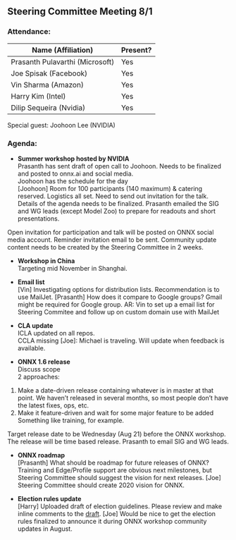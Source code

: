 ## Steering Committee Meeting 8/1

### Attendance:

| Name (Affiliation) | Present? |
| ------------------------------- | --- |
| Prasanth Pulavarthi (Microsoft) | Yes |
| Joe Spisak (Facebook)           | Yes |
| Vin Sharma (Amazon)             | Yes | 
| Harry Kim (Intel)               | Yes |
| Dilip Sequeira (Nvidia)         | Yes |

Special guest: Joohoon Lee (NVIDIA)

### Agenda:
* **Summer workshop hosted by NVIDIA**  
Prasanth has sent draft of open call to Joohoon. Needs to be finalized and posted to onnx.ai and social media.  
Joohoon has the schedule for the day  
[Joohoon] Room for 100 participants (140 maximum) & catering reserved. Logistics all set. Need to send out invitation for the talk. Details of the agenda needs to be finalized. Prasanth emailed the SIG and WG leads (except Model Zoo) to prepare for readouts and short presentations. 

Open invitation for participation and talk will be posted on ONNX social media account. Reminder invitation email to be sent.
Community update content needs to be created by the Steering Committee in 2 weeks.

* **Workshop in China**  
Targeting mid November in Shanghai. 

* **Email list**  
[Vin] Investigating options for distribution lists. Recommendation is to use MailJet.
[Prasanth] How does it compare to Google groups? Gmail might be required for Google group. 
AR: Vin to set up a email list for Steering Commitee and follow up on custom domain use with MailJet

* **CLA update**  
ICLA updated on all repos.  
CCLA missing [Joe]: Michael is traveling. Will update when feedback is available.

* **ONNX 1.6 release**  
Discuss scope  
2 approaches:
1)	Make a date-driven release containing whatever is in master at that point.
We haven’t released in several months, so most people don’t have the latest fixes, ops, etc.
2)	Make it feature-driven and wait for some major feature to be added
Something like training, for example.  

Target release date to be Wednesday (Aug 21) before the ONNX workshop. The release will be time based release. 
Prasanth to email SIG and WG leads.

* **ONNX roadmap**  
[Prasanth] What should be roadmap for future releases of ONNX? Training and Edge/Profile support are obvious next milestones, but Steering Committee should suggest the vision for next releases. 
[Joe] Steering Committee should create 2020 vision for ONNX. 

* **Election rules update**  
[Harry] Uploaded draft of election guidelines. Please review and make inline comments to the [draft](https://github.com/onnx/steering-committee/blob/master/election-guidelines-draft.md). 
[Joe] Would be nice to get the election rules finalized to announce it during ONNX workshop community updates in August. 

